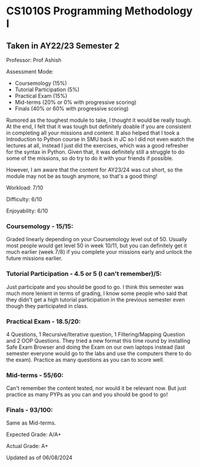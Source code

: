 # CS1010S Programming Methodology I
## Taken in AY22/23 Semester 2

Professor: Prof Ashish

Assessment Mode:
- Coursemology (15%)
- Tutorial Participation (5%)
- Practical Exam (15%)
- Mid-terms (20% or 0% with progressive scoring)
- Finals (40% or 60% with progressive scoring)

Rumored as the toughest module to take, I thought it would be really tough. At the end, I felt that it was tough but definitely doable if you are consistent in completing all your missions and content. It also helped that I took a Introduction to Python course in SMU back in JC so I did not even watch the lectures at all, instead I just did the exercises, which was a good refresher for the syntax in Python. Given that, it was definitely still a struggle to do some of the missions, so do try to do it with your friends if possible.

However, I am aware that the content for AY23/24 was cut short, so the module may not be as tough anymore, so that's a good thing!

Workload: 7/10

Difficulty: 6/10

Enjoyability: 6/10

### Coursemology - 15/15:
Graded linearly depending on your Coursemology level out of 50. Usually most people would get level 50 in week 10/11, but you can definitely get it much earlier (week 7/8) if you complete your missions early and unlock the future missions earlier.

### Tutorial Participation - 4.5 or 5 (I can't remember)/5:
Just participate and you should be good to go. I think this semester was much more lenient in terms of grading, I know some people who said that they didn't get a high tutorial participation in the previous semester even though they participated in class.

### Practical Exam - 18.5/20:
4 Questions, 1 Recursive/Iterative question, 1 Filtering/Mapping Question and 2 OOP Questions. They tried a new format this time round by installing Safe Exam Browser and doing the Exam on our own laptops instead (last semester everyone would go to the labs and use the computers there to do the exam). Practice as many questions as you can to score well.

### Mid-terms - 55/60:
Can't remember the content tested, nor would it be relevant now. But just practice as many PYPs as you can and you should be good to go!

### Finals - 93/100:
Same as Mid-terms.

Expected Grade: A/A+

Actual Grade: A+


Updated as of 06/08/2024
